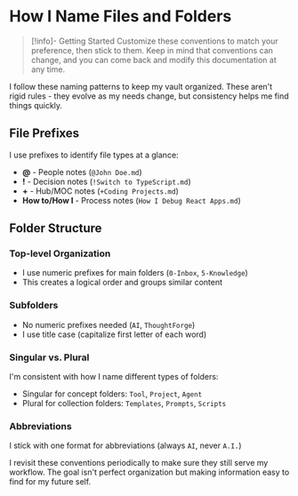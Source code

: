 # How I Name Files and Folders

> [!info]- Getting Started
> Customize these conventions to match your preference, then stick to them.
> Keep in mind that conventions can change, and you can come back and modify this documentation at any time.

I follow these naming patterns to keep my vault organized. These aren't rigid rules - they evolve as my needs change, but consistency helps me find things quickly.

## File Prefixes

I use prefixes to identify file types at a glance:

- **@** - People notes (`@John Doe.md`)
- **!** - Decision notes (`!Switch to TypeScript.md`)
- **+** - Hub/MOC notes (`+Coding Projects.md`)
- **How to/How I** - Process notes (`How I Debug React Apps.md`)

## Folder Structure

### Top-level Organization
- I use numeric prefixes for main folders (`0-Inbox`, `5-Knowledge`)
- This creates a logical order and groups similar content

### Subfolders
- No numeric prefixes needed (`AI`, `ThoughtForge`)
- I use title case (capitalize first letter of each word)

### Singular vs. Plural
I'm consistent with how I name different types of folders:
- Singular for concept folders: `Tool`, `Project`, `Agent` 
- Plural for collection folders: `Templates`, `Prompts`, `Scripts`

### Abbreviations
I stick with one format for abbreviations (always `AI`, never `A.I.`)

I revisit these conventions periodically to make sure they still serve my workflow. The goal isn't perfect organization but making information easy to find for my future self.